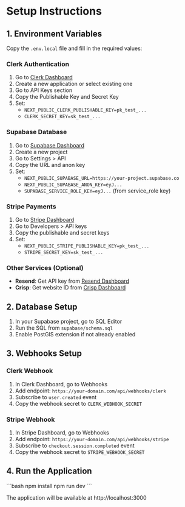 # Setup Instructions

## 1. Environment Variables

Copy the `.env.local` file and fill in the required values:

### Clerk Authentication
1. Go to [Clerk Dashboard](https://dashboard.clerk.com)
2. Create a new application or select existing one
3. Go to API Keys section
4. Copy the Publishable Key and Secret Key
5. Set:
   - `NEXT_PUBLIC_CLERK_PUBLISHABLE_KEY=pk_test_...`
   - `CLERK_SECRET_KEY=sk_test_...`

### Supabase Database
1. Go to [Supabase Dashboard](https://supabase.com/dashboard)
2. Create a new project
3. Go to Settings > API
4. Copy the URL and anon key
5. Set:
   - `NEXT_PUBLIC_SUPABASE_URL=https://your-project.supabase.co`
   - `NEXT_PUBLIC_SUPABASE_ANON_KEY=eyJ...`
   - `SUPABASE_SERVICE_ROLE_KEY=eyJ...` (from service_role key)

### Stripe Payments
1. Go to [Stripe Dashboard](https://dashboard.stripe.com)
2. Go to Developers > API keys
3. Copy the publishable and secret keys
4. Set:
   - `NEXT_PUBLIC_STRIPE_PUBLISHABLE_KEY=pk_test_...`
   - `STRIPE_SECRET_KEY=sk_test_...`

### Other Services (Optional)
- **Resend**: Get API key from [Resend Dashboard](https://resend.com/api-keys)
- **Crisp**: Get website ID from [Crisp Dashboard](https://app.crisp.chat)

## 2. Database Setup

1. In your Supabase project, go to SQL Editor
2. Run the SQL from `supabase/schema.sql`
3. Enable PostGIS extension if not already enabled

## 3. Webhooks Setup

### Clerk Webhook
1. In Clerk Dashboard, go to Webhooks
2. Add endpoint: `https://your-domain.com/api/webhooks/clerk`
3. Subscribe to `user.created` event
4. Copy the webhook secret to `CLERK_WEBHOOK_SECRET`

### Stripe Webhook
1. In Stripe Dashboard, go to Webhooks
2. Add endpoint: `https://your-domain.com/api/webhooks/stripe`
3. Subscribe to `checkout.session.completed` event
4. Copy the webhook secret to `STRIPE_WEBHOOK_SECRET`

## 4. Run the Application

\`\`\`bash
npm install
npm run dev
\`\`\`

The application will be available at http://localhost:3000
